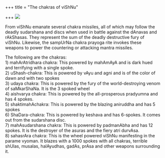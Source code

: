 +++
title = "The chakras of viShNu"

+++
[![](https://i0.wp.com/photos1.blogger.com/blogger/2010/410/320/sudarshana.jpg)](http://photos1.blogger.com/blogger/2010/410/1600/sudarshana.jpg)

From viShNu emanate several chakra missiles, all of which may follow the
deadly sudarshana and discs when used in battle against the dAnavas and
rAkShasas. They represent the sum of the deadly destructive fury of
viShNu. Likewise, the sampUrNa chakra prayoga rite invokes these weapons
to power the countering or attacking mantra missiles.  

The following are the chakras:  
1\) mahArAtridhara chakra: This powered by mahAmAyA and is dark hued and
terrifying with a single spoke.  
2\) uShash-chakra: This is powered by vAyu and agni and is of the color
of dawn and with two spokes  
3\) udaya chakra: This is powered by the fury of the world-destroying
venom of saMkarShaNa. It is the 3 spoked wheel  
4\) aishvarya chakra: This is powered by the all-prosperous pradyumna
and has 4 spokes.  
5\) shaktimahAchakra: This is powered by the blazing aniruddha and has 5
spokes  
6\) ShaDara-chakra: This is powered by keshava and has 6-spokes. It
comes out from the sudarshana disc.  
7\) mahAsudarshana chakra: This is powered by padmanAbha and has 12
spokes. It is the destroyer of the asuras and the fiery atri durvAsa.  
8\) sahasrAra chakra: This is the wheel powered viShNu manifesting in
the parame vyoman. It blazes with a 1000 spokes with all chakras,
terrible shUlas, musalas, halAyudhas, gadAs, prAsa and other weapons
surrounding it.
